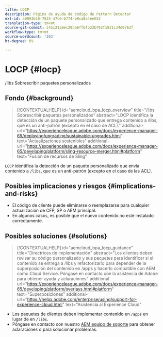 ```yaml
---
title: LOCP
description: Página de ayuda de código de Pattern Detector
exl-id: a9993b58-7925-47c0-b774-b9ca8a4ee052
translation-type: tm+mt
source-git-commit: 54b121a6ec29ba6ff6fb33b402f1821c34d0763f
workflow-type: tm+mt
source-wordcount: '203'
ht-degree: 0%

---
```


# LOCP {#locp}

/libs Sobrescribir paquetes personalizados

## Fondo {#background}

>[!CONTEXTUALHELP]
>id="aemcloud_bpa_locp_overview"
>title="/libs Sobrescribir paquetes personalizados"
>abstract="LOCP identifica la detección de un paquete personalizado que entrega contenido a /libs, que es un anti-patrón (excepto en el caso de ACL)."
>additional-url="https://experienceleague.adobe.com/docs/experience-manager-65/deploying/upgrading/sustainable-upgrades.html" text="Actualizaciones sostenibles"
>additional-url="https://experienceleague.adobe.com/docs/experience-manager-65/developing/platform/sling-resource-merger.html#platform" text="Fusión de recursos de Sling"

`LOCP` identifica la detección de un paquete personalizado que envía contenido a  `/libs`, que es un anti-patrón (excepto en el caso de las ACL).

## Posibles implicaciones y riesgos {#implications-and-risks}

* El código de cliente puede eliminarse o reemplazarse para cualquier actualización de CFP, SP o AEM principal.
* En algunos casos, es posible que el nuevo contenido no esté instalado correctamente.

## Posibles soluciones {#solutions}

>[!CONTEXTUALHELP]
>id="aemcloud_bpa_locp_guidance"
>title="Directrices de implementación"
>abstract="Los clientes deben revisar su código personalizado y sus paquetes para identificar si el contenido se entrega a /libs y refactorizarlo para depender de la superposición del contenido en /apps y hacerlo compatible con AEM como Cloud Service. Póngase en contacto con la asistencia de Adobe para obtener ayuda y aclaraciones"
>additional-url="https://experienceleague.adobe.com/docs/experience-manager-65/developing/platform/overlays.html#platform" text="Superposiciones"
>additional-url="https://helpx.adobe.com/enterprise/using/support-for-experience-cloud.html" text="Asistencia al Experience Cloud"

* Los paquetes de clientes deben implementar contenido en `/apps` en lugar de en `/libs`.
* Póngase en contacto con nuestro [AEM equipo de soporte](https://helpx.adobe.com/enterprise/using/support-for-experience-cloud.html) para obtener aclaraciones o para solucionar problemas.
